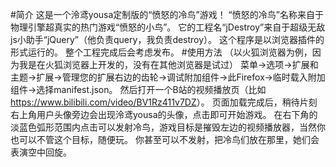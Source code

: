 #简介
这是一个泠鸢yousa定制版的“愤怒的冷鸟”游戏！
“愤怒的冷鸟”名称来自于物理引擎超真实的热门游戏“愤怒的小鸟”。
它的工程名“jDestroy”来自于超级无敌js小助手“jQuery”（他负责query，我负责destroy）。
这个程序是以浏览器插件的形式运行的。
整个工程完成后会考虑发布。
#使用方法
（以火狐浏览器为例，因为我是在火狐浏览器上开发的，没有在其他浏览器是试过）
菜单->选项->扩展和主题->扩展->管理您的扩展右边的齿轮->调试附加组件->此Firefox->临时载入附加组件->选择manifest.json。
然后打开一个B站的视频播放页（比如<https://www.bilibili.com/video/BV1Rz411v7DZ>）。
页面加载完成后，稍待片刻右上角用户头像旁边会出现泠鸢yousa的头像，点击即可开始游戏。
在右下角的淡蓝色弧形范围内点击可以发射冷鸟，游戏目标是摧毁左边的视频播放器，当然你也可以不管这个目标，随便玩。
你甚至可以不发射，把冷鸟们放在那里，她们会表演空中回旋。
